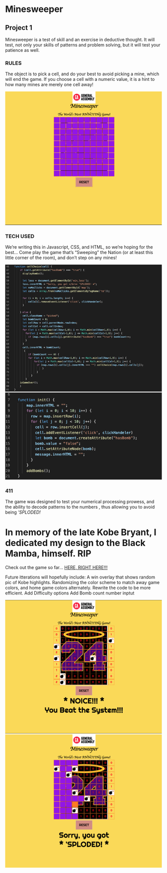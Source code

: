 #  Minesweeper

##  Project 1 

Minesweeper is a test of skill and an exercise in deductive thought. It will test, not only your skills of patterns and 
problem solving, but it will test your patience as well.

###  RULES
The object is to pick a cell, and do your best to avoid picking a mine, which will end the game. 
If you choose a cell with a numeric value, it is a hint to how many mines are merely one cell away! 

  ![New Game](images/NewGame.png "New Game Image")


###  TECH USED
We’re writing this in Javascript, CSS, and HTML, so we’re hoping for the best… Come play the game 
that’s “Sweeping” the Nation (or at least this little corner of the room), and don’t step on any mines!

  ![cellChoice](images/cellChoice.png "Cell Choice Function")
  ![Initialize](images/Init.png "Initiaize Function")



###  411 
The game was designed to test your numerical processing prowess, and the ability to decode patterns to the numbers ,
thus allowing you to avoid being *'SPLODED!*

#  In memory of the late Kobe Bryant, I dedicated my design to the Black Mamba, himself. RIP

  Check out the game so far... [HERE, RIGHT HERE!!!](https://whskyrbbt.github.io/Minesweeper/)

Future itterations will hopefully include: 
  A win overlay that shows random pic of Kobe highlights.
  Randomizing the color scheme to match away game colors, and home game colors alternately. 
  Rewrite the code to be more efficient.
  Add Difficulty options 
  Add Bomb count number inptut
  

  ![Win](/images/Win.png "Win Image")
  ![Loss](/images/Loss.png "Loss Image")
